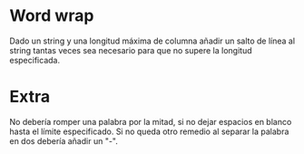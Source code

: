 # Word wrap

Dado un string y una longitud máxima de columna añadir un salto de línea al string tantas veces sea necesario para que no supere la longitud especificada.

# Extra

No debería romper una palabra por la mitad, si no dejar espacios en blanco hasta el límite especificado. Si no queda otro remedio al separar la palabra en dos debería añadir un "-".
